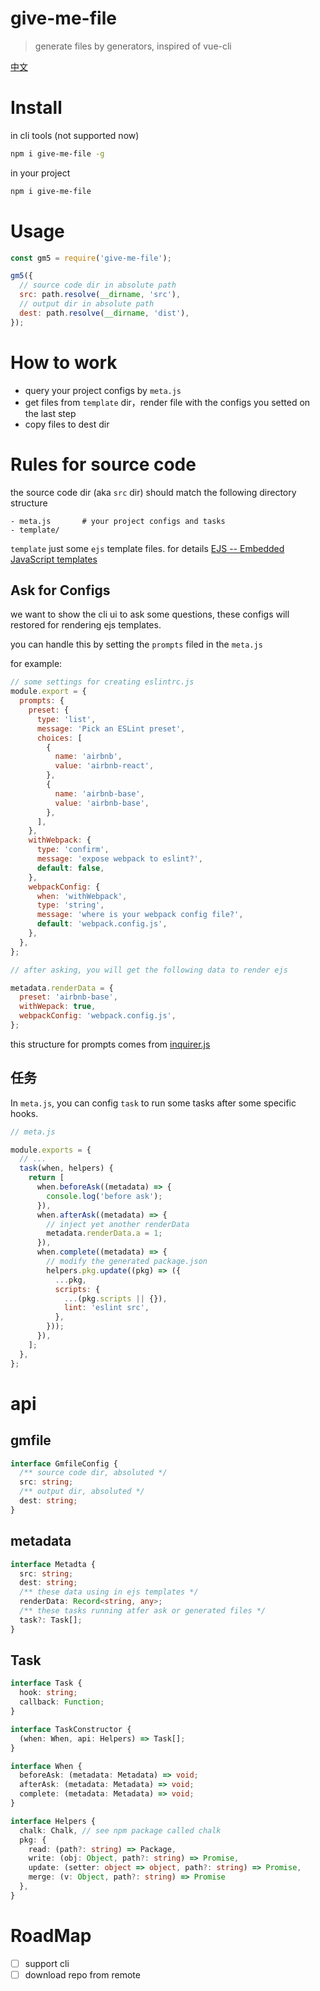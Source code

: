 # give-me-file

> generate files by generators, inspired of vue-cli

[中文](./README_zh.md)

# Install

in cli tools (not supported now)

```bash
npm i give-me-file -g
```

in your project

```bash
npm i give-me-file
```

# Usage

```javascript
const gm5 = require('give-me-file');

gm5({
  // source code dir in absolute path
  src: path.resolve(__dirname, 'src'),
  // output dir in absolute path
  dest: path.resolve(__dirname, 'dist'),
});
```

# How to work

- query your project configs by `meta.js`
- get files from `template` dir，render file with the configs you setted on the last step
- copy files to dest dir

# Rules for source code

the source code dir (aka `src` dir) should match the following directory structure

```
- meta.js       # your project configs and tasks
- template/
```

`template` just some `ejs` template files.
for details [EJS \-\- Embedded JavaScript templates](https://ejs.co/#docs)

## Ask for Configs

we want to show the cli ui to ask some questions, these configs will restored for rendering ejs templates.

you can handle this by setting the `prompts` filed in the `meta.js`

for example:

```javascript
// some settings for creating eslintrc.js
module.export = {
  prompts: {
    preset: {
      type: 'list',
      message: 'Pick an ESLint preset',
      choices: [
        {
          name: 'airbnb',
          value: 'airbnb-react',
        },
        {
          name: 'airbnb-base',
          value: 'airbnb-base',
        },
      ],
    },
    withWebpack: {
      type: 'confirm',
      message: 'expose webpack to eslint?',
      default: false,
    },
    webpackConfig: {
      when: 'withWebpack',
      type: 'string',
      message: 'where is your webpack config file?',
      default: 'webpack.config.js',
    },
  },
};

// after asking, you will get the following data to render ejs

metadata.renderData = {
  preset: 'airbnb-base',
  withWepack: true,
  webpackConfig: 'webpack.config.js',
};
```

this structure for prompts comes from [inquirer.js](https://github.com/SBoudrias/Inquirer.js#question)

## 任务

In `meta.js`, you can config `task` to run some tasks after some specific hooks.

```javascript
// meta.js

module.exports = {
  // ...
  task(when, helpers) {
    return [
      when.beforeAsk((metadata) => {
        console.log('before ask');
      }),
      when.afterAsk((metadata) => {
        // inject yet another renderData
        metadata.renderData.a = 1;
      }),
      when.complete((metadata) => {
        // modify the generated package.json
        helpers.pkg.update((pkg) => ({
          ...pkg,
          scripts: {
            ...(pkg.scripts || {}),
            lint: 'eslint src',
          },
        }));
      }),
    ];
  },
};
```

# api

## gmfile

```typescript
interface GmfileConfig {
  /** source code dir, absoluted */
  src: string;
  /** output dir, absoluted */
  dest: string;
}
```

## metadata

```typescript
interface Metadta {
  src: string;
  dest: string;
  /** these data using in ejs templates */
  renderData: Record<string, any>;
  /** these tasks running atfer ask or generated files */
  task?: Task[];
}
```

## Task

```typescript
interface Task {
  hook: string;
  callback: Function;
}
```

```typescript
interface TaskConstructor {
  (when: When, api: Helpers) => Task[];
}

interface When {
  beforeAsk: (metadata: Metadata) => void;
  afterAsk: (metadata: Metadata) => void;
  complete: (metadata: Metadata) => void;
}

interface Helpers {
  chalk: Chalk, // see npm package called chalk
  pkg: {
    read: (path?: string) => Package,
    write: (obj: Object, path?: string) => Promise,
    update: (setter: object => object, path?: string) => Promise,
    merge: (v: Object, path?: string) => Promise
  },
}
```

# RoadMap

- [ ] support cli
- [ ] download repo from remote
